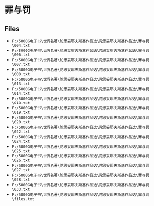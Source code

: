 # 罪与罚

## Files

- `F:/5000G电子书\世界名著\陀思妥耶夫斯基作品选\陀思妥耶夫斯基作品选\罪与罚\004.txt`
- `F:/5000G电子书\世界名著\陀思妥耶夫斯基作品选\陀思妥耶夫斯基作品选\罪与罚\006.txt`
- `F:/5000G电子书\世界名著\陀思妥耶夫斯基作品选\陀思妥耶夫斯基作品选\罪与罚\007.txt`
- `F:/5000G电子书\世界名著\陀思妥耶夫斯基作品选\陀思妥耶夫斯基作品选\罪与罚\008.txt`
- `F:/5000G电子书\世界名著\陀思妥耶夫斯基作品选\陀思妥耶夫斯基作品选\罪与罚\013.txt`
- `F:/5000G电子书\世界名著\陀思妥耶夫斯基作品选\陀思妥耶夫斯基作品选\罪与罚\014.txt`
- `F:/5000G电子书\世界名著\陀思妥耶夫斯基作品选\陀思妥耶夫斯基作品选\罪与罚\018.txt`
- `F:/5000G电子书\世界名著\陀思妥耶夫斯基作品选\陀思妥耶夫斯基作品选\罪与罚\019.txt`
- `F:/5000G电子书\世界名著\陀思妥耶夫斯基作品选\陀思妥耶夫斯基作品选\罪与罚\020.txt`
- `F:/5000G电子书\世界名著\陀思妥耶夫斯基作品选\陀思妥耶夫斯基作品选\罪与罚\022.txt`
- `F:/5000G电子书\世界名著\陀思妥耶夫斯基作品选\陀思妥耶夫斯基作品选\罪与罚\024.txt`
- `F:/5000G电子书\世界名著\陀思妥耶夫斯基作品选\陀思妥耶夫斯基作品选\罪与罚\025.txt`
- `F:/5000G电子书\世界名著\陀思妥耶夫斯基作品选\陀思妥耶夫斯基作品选\罪与罚\026.txt`
- `F:/5000G电子书\世界名著\陀思妥耶夫斯基作品选\陀思妥耶夫斯基作品选\罪与罚\027.txt`
- `F:/5000G电子书\世界名著\陀思妥耶夫斯基作品选\陀思妥耶夫斯基作品选\罪与罚\028.txt`
- `F:/5000G电子书\世界名著\陀思妥耶夫斯基作品选\陀思妥耶夫斯基作品选\罪与罚\033.txt`
- `F:/5000G电子书\世界名著\陀思妥耶夫斯基作品选\陀思妥耶夫斯基作品选\罪与罚\files.txt`
